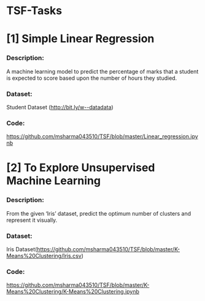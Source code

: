 # TSF-Tasks

# [1] Simple Linear Regression

### Description:
A machine learning model to predict the percentage of marks that a student is expected to score based upon the number of hours they studied.

### Dataset:
Student Dataset (http://bit.ly/w--datadata)

### Code:
https://github.com/msharma043510/TSF/blob/master/Linear_regression.ipynb


# [2] To Explore Unsupervised Machine Learning

### Description:
From the given ‘Iris’ dataset, predict the optimum number of clusters and represent it visually. 

### Dataset:
Iris Dataset(https://github.com/msharma043510/TSF/blob/master/K-Means%20Clustering/Iris.csv)

### Code:
https://github.com/msharma043510/TSF/blob/master/K-Means%20Clustering/K-Means%20Clustering.ipynb
